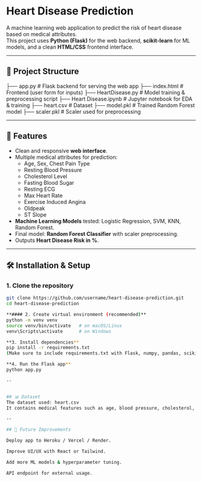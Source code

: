 # Heart Disease Prediction

A machine learning web application to predict the risk of heart disease based on medical attributes.  
This project uses **Python (Flask)** for the web backend, **scikit-learn** for ML models, and a clean **HTML/CSS** frontend interface.

---

## 📂 Project Structure
├── app.py # Flask backend for serving the web app
├── index.html # Frontend (user form for inputs)
├── HeartDisease.py # Model training & preprocessing script
├── Heart Disease.ipynb # Jupyter notebook for EDA & training
├── heart.csv # Dataset
├── model.pkl # Trained Random Forest model
├── scaler.pkl # Scaler used for preprocessing


---

## 🚀 Features
- Clean and responsive **web interface**.
- Multiple medical attributes for prediction:
  - Age, Sex, Chest Pain Type
  - Resting Blood Pressure
  - Cholesterol Level
  - Fasting Blood Sugar
  - Resting ECG
  - Max Heart Rate
  - Exercise Induced Angina
  - Oldpeak
  - ST Slope
- **Machine Learning Models** tested: Logistic Regression, SVM, KNN, Random Forest.
- Final model: **Random Forest Classifier** with scaler preprocessing.
- Outputs **Heart Disease Risk in %**.

---

## 🛠️ Installation & Setup

### 1. Clone the repository
```bash
git clone https://github.com/username/heart-disease-prediction.git
cd heart-disease-prediction

**#### 2. Create virtual environment (recommended)**
python -m venv venv
source venv/bin/activate   # on macOS/Linux
venv\Scripts\activate      # on Windows

**3. Install dependencies**
pip install -r requirements.txt
(Make sure to include requirements.txt with Flask, numpy, pandas, scikit-learn, seaborn, plotly, matplotlib, joblib)

**4. Run the Flask app**
python app.py

--


## 📊 Dataset
The dataset used: heart.csv
It contains medical features such as age, blood pressure, cholesterol, etc. The target variable is HeartDisease (0 = No, 1 = Yes).

--

## 🔮 Future Improvements

Deploy app to Heroku / Vercel / Render.

Improve UI/UX with React or Tailwind.

Add more ML models & hyperparameter tuning.

API endpoint for external usage.
